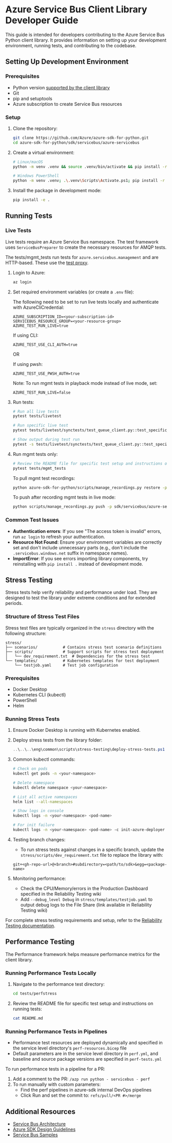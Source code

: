 # Azure Service Bus Client Library Developer Guide

This guide is intended for developers contributing to the Azure Service Bus Python client library. It provides information on setting up your development environment, running tests, and contributing to the codebase.

## Setting Up Development Environment

### Prerequisites

- Python version [supported by the client library](https://github.com/Azure/azure-sdk-for-python/wiki/Azure-SDKs-Python-version-support-policy)
- Git
- pip and setuptools
- Azure subscription to create Service Bus resources

### Setup

1. Clone the repository:
   ```bash
   git clone https://github.com/Azure/azure-sdk-for-python.git
   cd azure-sdk-for-python/sdk/servicebus/azure-servicebus
   ```

2. Create a virtual environment:
   ```bash
   # Linux/macOS
   python -m venv .venv && source .venv/bin/activate && pip install -r dev_requirements.txt

   # Windows PowerShell
   python -m venv .venv; .\.venv\Scripts\Activate.ps1; pip install -r dev_requirements.txt
   ```

3. Install the package in development mode:
   ```bash
   pip install -e .
   ```

## Running Tests

### Live Tests

Live tests require an Azure Service Bus namespace. The test framework uses `ServiceBusPreparer` to create the necessary resources for AMQP tests.

The tests/mgmt_tests run tests for `azure.servicebus.management` and are HTTP-based. These use the [test proxy](https://github.com/Azure/azure-sdk-for-python/blob/2e7b619b1540319aeaef2c08f3898dcc2e4ddf5c/doc/dev/tests.md#start-the-test-proxy-server).

1. Login to Azure:
   ```bash
   az login
   ```

2. Set required environment variables (or create a `.env` file):
   
   The following need to be set to run live tests locally and authenticate with AzureCliCredential:
   ```
   AZURE_SUBSCRIPTION_ID=<your-subscription-id>
   SERVICEBUS_RESOURCE_GROUP=<your-resource-group>
   AZURE_TEST_RUN_LIVE=true
   ```
   
   If using CLI:
   ```
   AZURE_TEST_USE_CLI_AUTH=true
   ```
   
   OR
   
   If using pwsh:
   ```
   AZURE_TEST_USE_PWSH_AUTH=true
   ```
   
   Note: To run mgmt tests in playback mode instead of live mode, set:
   ```
   AZURE_TEST_RUN_LIVE=false
   ```

3. Run tests:
   ```bash
   # Run all live tests
   pytest tests/livetest

   # Run specific live test
   pytest tests/livetest/synctests/test_queue_client.py::test_specific_function
   
   # Show output during test run
   pytest -s tests/livetest/synctests/test_queue_client.py::test_specific_function
   ```

4. Run mgmt tests only:
   ```bash
   # Review the README file for specific test setup and instructions on running tests
   pytest tests/mgmt_tests
   ```

   To pull mgmt test recordings:
   ```bash
   python azure-sdk-for-python/scripts/manage_recordings.py restore -p sdk/servicebus/azure-servicebus/assets.json
   ```
   
   To push after recording mgmt tests in live mode:
   ```bash
   python scripts/manage_recordings.py push -p sdk/servicebus/azure-servicebus/assets.json
   ```

### Common Test Issues

- **Authentication errors**: If you see "The access token is invalid" errors, run `az login` to refresh your authentication.
- **Resource Not Found**: Ensure your environment variables are correctly set and don't include unnecessary parts (e.g., don't include the `.servicebus.windows.net` suffix in namespace names).
- **ImportError**: If you see errors importing library components, try reinstalling with `pip install .` instead of development mode.

## Stress Testing

Stress tests help verify reliability and performance under load. They are designed to test the library under extreme conditions and for extended periods.

### Structure of Stress Test Files

Stress test files are typically organized in the `stress` directory with the following structure:

```
stress/
├── scenarios/           # Contains stress test scenario definitions
├── scripts/             # Support scripts for stress test deployment
│   └── dev_requirement.txt  # Dependencies for the stress test
└── templates/           # Kubernetes templates for test deployment
    └── testjob.yaml     # Test job configuration
```

### Prerequisites

- Docker Desktop
- Kubernetes CLI (kubectl)
- PowerShell
- Helm

### Running Stress Tests

1. Ensure Docker Desktop is running with Kubernetes enabled.

2. Deploy stress tests from the library folder:
   ```powershell
   ..\..\..\eng\common\scripts\stress-testing\deploy-stress-tests.ps1 -Namespace <your-namespace>
   ```

3. Common kubectl commands:
   ```bash
   # Check on pods
   kubectl get pods -n <your-namespace>
   
   # Delete namespace
   kubectl delete namespace <your-namespace>
   
   # List all active namespaces
   helm list --all-namespaces
   
   # Show logs in console
   kubectl logs -n <your-namespace> <pod-name>
   
   # For init failure
   kubectl logs -n <your-namespace> <pod-name> -c init-azure-deployer
   ```

4. Testing branch changes:
   - To run stress tests against changes in a specific branch, update the `stress/scripts/dev_requirement.txt` file to replace the library with:
   ```
   git+<gh-repo-url>@<branch>#subdirectory=<path/to/sdk>&egg=<package-name>
   ```

5. Monitoring performance:
   - Check the CPU/Memory/errors in the Production Dashboard specified in the Reliability Testing wiki
   - Add `--debug_level Debug` in `stress/templates/testjob.yaml` to output debug logs to the File Share (link available in Reliability Testing wiki)

For complete stress testing requirements and setup, refer to the [Reliability Testing documentation](https://dev.azure.com/azure-sdk/internal/_wiki/wikis/internal.wiki/463/Reliability-Testing).

## Performance Testing

The Performance framework helps measure performance metrics for the client library.

### Running Performance Tests Locally

1. Navigate to the performance test directory:
   ```bash
   cd tests/perfstress
   ```

2. Review the README file for specific test setup and instructions on running tests:
   ```bash
   cat README.md
   ```

### Running Performance Tests in Pipelines

- Performance test resources are deployed dynamically and specified in the service level directory's `perf-resources.bicep` file
- Default parameters are in the service level directory in `perf.yml`, and baseline and source package versions are specified in `perf-tests.yml`

To run performance tests in a pipeline for a PR:
1. Add a comment to the PR: `/azp run python - servicebus - perf`
2. To run manually with custom parameters:
   - Find the perf pipelines in azure-sdk internal DevOps pipelines
   - Click Run and set the commit to: `refs/pull/<PR #>/merge`

## Additional Resources

- [Service Bus Architecture](https://docs.microsoft.com/azure/service-bus-messaging/service-bus-architecture)
- [Azure SDK Design Guidelines](https://azure.github.io/azure-sdk/python_design.html)
- [Service Bus Samples](https://github.com/Azure/azure-sdk-for-python/tree/main/sdk/servicebus/azure-servicebus/samples)